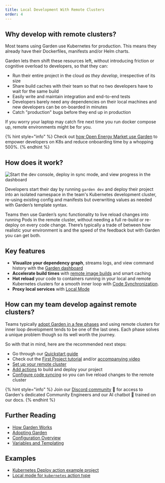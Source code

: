 ```yaml
---
title: Local Development With Remote Clusters
order: 4
---
```


## Why develop with remote clusters?

Most teams using Garden use Kubernetes for production. This means they already have their Dockerfiles, manifests and/or Helm charts.

Garden lets them shift these resources left, without introducing friction or cognitive overload to developers, so that they can:

- Run their entire project in the cloud _as they develop_, irrespective of its size
- Share build caches with their team so that no two developers have to wait for the same build
- Easily write and maintain integration and end-to-end tests
- Developers barely need any dependencies on their local machines and new developers can be on-boarded in minutes
- Catch "production" bugs before they end up in production

If you worry your laptop may catch fire next time you run docker compose up, remote environments might be for you.

{% hint style="info" %}
Check out [how Open Energy Market use Garden](https://garden.io/blog/kubernetes-automation) to empower developers on K8s and reduce onboarding time by a whopping 500%.
{% endhint %}

## How does it work?

![Start the dev console, deploy in sync mode, and view progress in the dashboard](https://github.com/garden-io/garden/assets/5373776/914a7695-6453-4b34-becf-eab387e478a0)

Developers start their day by running `garden dev` and deploy their project into an isolated namespace in the team's Kubernetes development cluster, re-using existing config and manifests but overwriting values as needed with Garden’s template syntax.

Teams then use Garden’s sync functionality to live reload changes into running Pods in the remote cluster, without needing a full re-build or re-deploy on every code change. There’s typically a trade of between how realistic your environment is and the speed of the feedback but with Garden you can get both.

## Key features

- **Visualize your dependency graph**, streams logs, and view command history with the [Garden dashboard](https://app.garden.io)
- **Accelerate build times** with [remote image builds](../k8s-plugins/guides/in-cluster-building.md) and smart caching
- **Hot reload** your code to containers running in your local and remote Kubernetes clusters for a smooth inner loop with [Code Synchronization](https://docs.garden.io/guides/code-synchronization).
- **Proxy local services** with [Local Mode](../guides/running-service-in-local-mode.md)

## How can my team develop against remote clusters?

Teams typically [adopt Garden in a few phases](../overview/adopting-garden.md) and using remote clusters for inner loop development tends to be one of the last ones. Each phase solves a unique problem though so its well worth the journey.

So with that in mind, here are the recommended next steps:

- Go through our [Quickstart guide](../getting-started/quickstart.md)
- Check out the [First Project tutorial](../tutorials/README.md) and/or [accompanying video](https://youtu.be/0y5E8K-8kr4)
- [Set up your remote cluster](../k8s-plugins/remote-k8s/README.md)
- [Add actions](../k8s-plugins/actions/README.md) to build and deploy your project
- [Configure code syncing](../guides/code-synchronization.md) so you can live reload changes to the remote cluster

{% hint style="info" %}
Join our [Discord community](https://go.garden.io/discord) 🌸 for access to Garden's dedicated Community Engineers and our AI chatbot 🤖  trained on our docs.
{% endhint %}

## Further Reading

- [How Garden Works](../overview/how-garden-works.md)
- [Adopting Garden](../overview/adopting-garden.md)
- [Configuration Overview](../using-garden/configuration-overview.md)
- [Variables and Templating](../using-garden/variables-and-templating.md)

## Examples

- [Kubernetes Deploy action example project](https://github.com/garden-io/garden/tree/0.13.59/examples/k8s-deploy-patch-resources)
- [Local mode for `kubernetes` action type](https://github.com/garden-io/garden/tree/0.13.59/examples/local-mode-k8s)
